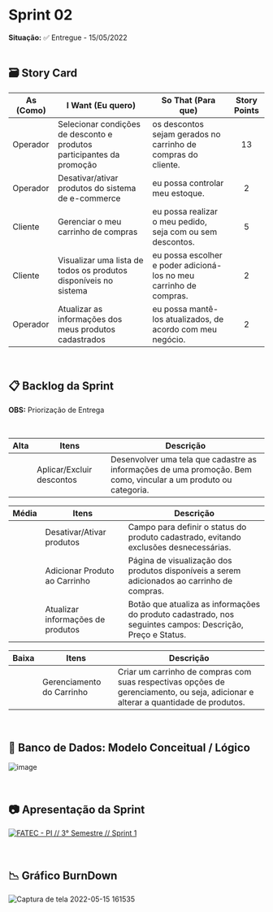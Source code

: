 # Sprint 02

**Situação:** ✅ Entregue - 15/05/2022 <br><br>


## 🗃️ Story Card

| As (Como) | I Want (Eu quero)                                            | So That (Para que)                                           | Story Points |
| --------- | ------------------------------------------------------------ | ------------------------------------------------------------ | :----------: |
| Operador  | Selecionar condições de desconto e produtos participantes da promoção | os descontos sejam gerados no carrinho de compras do cliente. |      13      |
| Operador  | Desativar/ativar produtos do sistema de e-commerce           | eu possa controlar meu estoque.                              |      2       |
| Cliente   | Gerenciar o meu carrinho de compras                          | eu possa realizar o meu pedido, seja com ou sem descontos.   |      5      |
| Cliente   | Visualizar uma lista de todos os produtos disponíveis no sistema | eu possa escolher e poder adicioná-los no meu carrinho de compras. |      2      |
| Operador | Atualizar as informações dos meus produtos cadastrados | eu possa mantê-los atualizados, de acordo com meu negócio. |      2      |

<br>

## 📋 Backlog da Sprint

**OBS:** Priorização de Entrega

<br>

| Alta       | Itens                             | Descrição                                                    |
| ---------- | --------------------------------- | ------------------------------------------------------------ |
|            | Aplicar/Excluir descontos         | Desenvolver uma tela que cadastre as informações de uma promoção. Bem como, vincular a um produto ou categoria. |

| **Média**  | **Itens**                         | **Descrição**                                                |
| ---------- | --------------------------------- | ------------------------------------------------------------ |
|            | Desativar/Ativar produtos         | Campo para definir o status do produto cadastrado, evitando exclusões desnecessárias. |
|            | Adicionar Produto ao Carrinho     | Página de visualização dos produtos disponíveis a serem adicionados ao carrinho de compras. |
|            | Atualizar informações de produtos | Botão que atualiza as informações do produto cadastrado, nos seguintes campos: Descrição, Preço e Status. |

| **Baixa**  | **Itens**                         | **Descrição**                                                |
| ---------- | --------------------------------- | ------------------------------------------------------------ |
|            | Gerenciamento do Carrinho         | Criar um carrinho de compras com suas respectivas opções de gerenciamento, ou seja, adicionar e alterar a quantidade de produtos. |

<br>

## 🎲 Banco de Dados: Modelo Conceitual / Lógico
![image](https://media.discordapp.net/attachments/887890002741170176/975160640329121913/Capturar.PNG)

<br>

## 📷 Apresentação da Sprint
[![FATEC - PI // 3° Semestre // Sprint 1](https://img.youtube.com/vi/DcT-e53yUGc/0.jpg)](https://youtu.be/DcT-e53yUGc "FATEC - PI // 3° Semestre // Sprint 1")

<br>

## 📉 Gráfico BurnDown
![Captura de tela 2022-05-15 161535](https://user-images.githubusercontent.com/80851038/168511528-720b4617-5687-47a4-83a3-87a92897f249.png)
